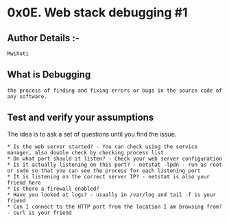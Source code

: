 # 0x0E. Web stack debugging #1

## Author Details :-
```
Mwihoti
```
## What is Debugging
```
the process of finding and fixing errors or bugs in the source code of any software.
```

## Test and verify your assumptions
The idea is to ask a set of questions until you find the issue.
```
* Is the web server started? - You can check using the service manager, also double check by checking process list.
* On what port should it listen? - Check your web server configuration
* Is it actually listening on this port? - netstat -lpdn - run as root or sudo so that you can see the process for each listening port
* It is listening on the correct server IP? - netstat is also your friend here
* Is there a firewall enabled?
* Have you looked at logs? - usually in /var/log and tail -f is your friend
* Can I connect to the HTTP port from the location I am browsing from? - curl is your friend
```
